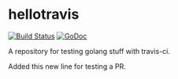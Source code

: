 # hellotravis

[![Build Status](https://travis-ci.org/alexanderfahlke/hellotravis-golang.svg)](https://travis-ci.org/alexanderfahlke/hellotravis-golang) [![GoDoc](https://godoc.org/github.com/alexanderfahlke/hellotravis-golang?status.svg)](https://godoc.org/github.com/alexanderfahlke/hellotravis-golang)

A repository for testing golang stuff with travis-ci.

Added this new line for testing a PR.
